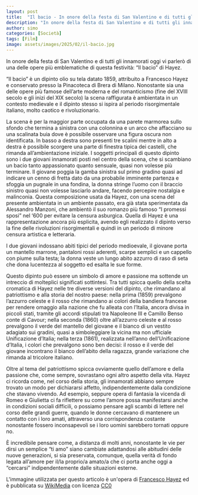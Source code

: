 ```yaml
---
layout: post
title:  "Il bacio - In onore della festa di San Valentino e di tutti gli innamorati"
description: "In onore della festa di San Valentino e di tutti gli innamorati oggi vi parlerò di una delle opere più emblematiche di questa festività: “Il bacio” di Hayez."
author: simo
categories: [Società]
tags: [Film]
image: assets/images/2025/02/il-bacio.jpg
---
```

In onore della festa di San Valentino e di tutti gli innamorati oggi vi parlerò di una delle opere più emblematiche di questa festività: “Il bacio” di Hayez.

“Il bacio” è un dipinto olio su tela datato 1859, attribuito a Francesco Hayez e conservato presso la Pinacoteca di Brera di Milano. Nonostante sia una delle opere più famose dell’arte moderna e del romanticismo (fine del XVIII secolo e gli inizi del XIX secolo) la scena raffigurata è ambientata in un contesto medievale e il dipinto stesso si ispira al periodo risorgimentale italiano, molto caotico e rivoluzionario. 

La scena è per la maggior parte occupata da una parete marmorea sullo sfondo che termina a sinistra con una colonnina e un arco che affacciano su una scalinata buia dove è possibile osservare una figura oscura non identificata. In basso a destra sono presenti tre scalini mentre in alto a destra è possibile scorgere una parte di finestra tipica dei castelli, che rimanda all’ambientazione iniziale. I soggetti principali di questo dipinto sono i due giovani innamorati posti nel centro della scena, che si scambiano un bacio tanto appassionato quanto sensuale, quasi non volesse più terminare. Il giovane poggia la gamba sinistra sul primo gradino quasi ad indicare un cenno di fretta dato da una probabile imminente partenza e sfoggia un pugnale in una fondina, la donna stringe l’uomo con il braccio sinistro quasi non volesse lasciarlo andare, facendo percepire nostalgia e malinconia. 
Questa composizione usata da Hayez, con una scena del presente ambientata in un ambiente passato, era già stata sperimentata da Alessandro Manzoni, che ambientò il suo romanzo più famoso “I promessi sposi” nel ‘600 per evitare la censura asburgica. Quella di Hayez è una rappresentazione ancora più esplicita, avendo egli realizzato il dipinto verso la fine delle rivoluzioni risorgimentali e quindi in un periodo di minore censura artistica e letteraria.

I due giovani indossano abiti tipici del periodo medioevale, il giovane porta un mantello marrone, pantaloni rossi aderenti, scarpe semplici e un cappello con piume sulla testa; la donna veste un lungo abito azzurro di raso di seta che dona lucentezza al soggetto ed esalta le sue forme. 

Questo dipinto può essere un simbolo di amore e passione ma sottende un intreccio di molteplici significati sottintesi. Tra tutti spicca quello della scelta cromatica di Hayez nelle tre diverse versioni del dipinto, che rimandano al patriottismo e alla storia del nostro paese: 
nella prima (1859) prevalgono l’azzurro celeste e il rosso che rimandano ai colori della bandiera francese per rendere omaggio alla nazione che fu alleata con l’Italia, ancora divisa in piccoli stati, tramite gli accordi stipulati tra Napoleone III e Camillo Benso conte di Cavour;
nella seconda (1860) oltre all’azzurro celeste e al rosso prevalgono il verde del mantello del giovane e il bianco di un vestito adagiato sui gradini, quasi a simboleggiare la vicina ma non ufficiale Unificazione d’Italia;
nella terza (1861), realizzata nell’anno dell’Unificazione d’Italia, i colori che prevalgono sono ben decisi: il rosso e il verde del giovane incontrano il bianco dell’abito della ragazza, grande variazione che rimanda al tricolore italiano.

Oltre al tema del patriottismo spicca ovviamente quello dell’amore e della passione che, come sempre, sovrastano ogni altro aspetto della vita. Hayez ci ricorda come, nel corso della storia, gli innamorati abbiano sempre trovato un modo per dichiararsi affetto, indipendentemente dalla condizione che stavano vivendo. Ad esempio, seppure opera di fantasia la vicenda di Romeo e Giulietta ci fa riflettere su come l’amore possa manifestarsi anche in condizioni sociali difficili, o possiamo pensare agli scambi di lettere nel corso delle grandi guerre, quando le donne cercavano di mantenere un contatto con i loro amati, attraverso una corrispondenza costante nonostante fossero inconsapevoli se i loro uomini sarebbero tornati oppure no.

È incredibile pensare come, a distanza di molti anni, nonostante le vie per dirsi un semplice “ti amo” siano cambiate adattandosi alle abitudini delle nuove generazioni, si sia preservata, comunque, quella verità di fondo legata all’amore per il/la proprio/a amato/a che ci porta anche oggi a “cercarsi” indipendentemente dalle situazioni esterne.



L'immagine utilizzata per questo articolo è un'opera di [Francesco Hayez](https://commons.wikimedia.org/wiki/File:El_Beso_(Pinacoteca_de_Brera,_Mil%C3%A1n,_1859).jpg) ed è pubblicata su [WikiMedia](https://commons.wikimedia.org/) con licenza [CC0](https://creativecommons.org/publicdomain/zero/1.0/deed.it)
